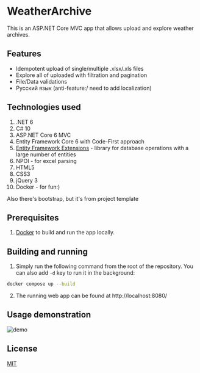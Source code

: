 # WeatherArchive

This is an ASP.NET Core MVC app that allows upload and explore weather archives.

## Features

- Idempotent upload of single/multiple .xlsx/.xls files
- Explore all of uploaded with filtration and pagination
- File/Data validations
- Русский язык (anti-feature:/ need to add localization)

## Technologies used

1. .NET 6
2. C# 10
3. ASP.NET Core 6 MVC
4. Entity Framework Core 6 with Code-First approach
5. [Entity Framework Extensions](https://entityframework-extensions.net/) - library for database operations with a large number of entities
6. NPOI - for excel parsing
7. HTML5
8. CSS3
9. jQuery 3
10. Docker - for fun:)

Also there's bootstrap, but it's from project template

## Prerequisites

1. [Docker](https://docs.docker.com/get-docker/) to build and run the app locally.

## Building and running

1. Simply run the following command from the root of the repository. You can also add `-d` key to run it in the background:
```bash
docker compose up --build
```
2. The running web app can be found at http://localhost:8080/

## Usage demonstration

![demo](Demos/demo.gif)

## License

[MIT](LICENSE)
